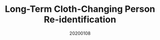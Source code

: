 ---
title: "Long-Term Cloth-Changing Person Re-identification"
date: 20200108
author_list: "Xuelin Qian, Wenxuan Wang, Li Zhang, Fangrui Zhu, Yanwei Fu, Tao Xiang, Yu-Gang Jiang, Xiangyang Xue"
pub_in: "ACCV 2020"
oral: " (Oral)"
pdf_url: "https://arxiv.org/abs/2005.12633"
website: "https://naiq.github.io/LTCC_Perosn_ReID.html"
img_path1: "LTCC.png"
img_path2: "LTCC.png"
---